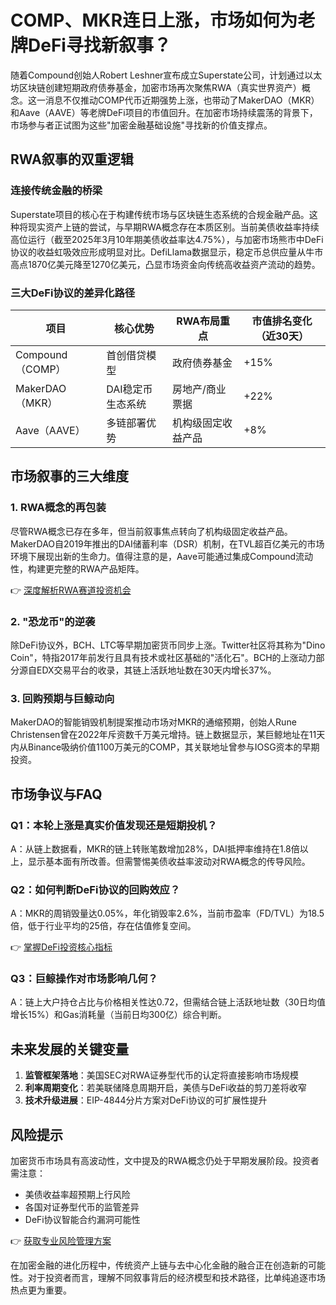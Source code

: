 # COMP、MKR连日上涨，市场如何为老牌DeFi寻找新叙事？

随着Compound创始人Robert Leshner宣布成立Superstate公司，计划通过以太坊区块链创建短期政府债券基金，加密市场再次聚焦RWA（真实世界资产）概念。这一消息不仅推动COMP代币近期强势上涨，也带动了MakerDAO（MKR）和Aave（AAVE）等老牌DeFi项目的市值回升。在加密市场持续震荡的背景下，市场参与者正试图为这些"加密金融基础设施"寻找新的价值支撑点。

## RWA叙事的双重逻辑
### 连接传统金融的桥梁
Superstate项目的核心在于构建传统市场与区块链生态系统的合规金融产品。这种将现实资产上链的尝试，与早期RWA概念存在本质区别。当前美债收益率持续高位运行（截至2025年3月10年期美债收益率达4.75%），与加密市场熊市中DeFi协议的收益虹吸效应形成明显对比。DefiLlama数据显示，稳定币总供应量从牛市高点1870亿美元降至1270亿美元，凸显市场资金向传统高收益资产流动的趋势。

### 三大DeFi协议的差异化路径
| 项目   | 核心优势                | RWA布局重点           | 市值排名变化（近30天） |
|--------|-------------------------|-----------------------|-----------------------|
| Compound（COMP） | 首创借贷模型            | 政府债券基金          | +15%                  |
| MakerDAO（MKR） | DAI稳定币生态系统       | 房地产/商业票据       | +22%                  |
| Aave（AAVE）    | 多链部署优势            | 机构级固定收益产品    | +8%                   |

## 市场叙事的三大维度
### 1. RWA概念的再包装
尽管RWA概念已存在多年，但当前叙事焦点转向了机构级固定收益产品。MakerDAO自2019年推出的DAI储蓄利率（DSR）机制，在TVL超百亿美元的市场环境下展现出新的生命力。值得注意的是，Aave可能通过集成Compound流动性，构建更完整的RWA产品矩阵。

👉 [深度解析RWA赛道投资机会](https://bit.ly/okx_welcome)

### 2. "恐龙币"的逆袭
除DeFi协议外，BCH、LTC等早期加密货币同步上涨。Twitter社区将其称为"Dino Coin"，特指2017年前发行且具有技术或社区基础的"活化石"。BCH的上涨动力部分源自EDX交易平台的收录，其链上活跃地址数在30天内增长37%。

### 3. 回购预期与巨鲸动向
MakerDAO的智能销毁机制提案推动市场对MKR的通缩预期，创始人Rune Christensen曾在2022年斥资数千万美元增持。链上数据显示，某巨鲸地址在11天内从Binance吸纳价值1100万美元的COMP，其关联地址曾参与IOSG资本的早期投资。

## 市场争议与FAQ
### Q1：本轮上涨是真实价值发现还是短期投机？
A：从链上数据看，MKR的链上转账笔数增加28%，DAI抵押率维持在1.8倍以上，显示基本面有所改善。但需警惕美债收益率波动对RWA概念的传导风险。

### Q2：如何判断DeFi协议的回购效应？
A：MKR的周销毁量达0.05%，年化销毁率2.6%，当前市盈率（FD/TVL）为18.5倍，低于行业平均的25倍，存在估值修复空间。

👉 [掌握DeFi投资核心指标](https://bit.ly/okx_welcome)

### Q3：巨鲸操作对市场影响几何？
A：链上大户持仓占比与价格相关性达0.72，但需结合链上活跃地址数（30日均值增长15%）和Gas消耗量（当前日均300亿）综合判断。

## 未来发展的关键变量
1. **监管框架落地**：美国SEC对RWA证券型代币的认定将直接影响市场规模
2. **利率周期变化**：若美联储降息周期开启，美债与DeFi收益的剪刀差将收窄
3. **技术升级进展**：EIP-4844分片方案对DeFi协议的可扩展性提升

## 风险提示
加密货币市场具有高波动性，文中提及的RWA概念仍处于早期发展阶段。投资者需注意：
- 美债收益率超预期上行风险
- 各国对证券型代币的监管差异
- DeFi协议智能合约漏洞可能性

👉 [获取专业风险管理方案](https://bit.ly/okx_welcome)

在加密金融的进化历程中，传统资产上链与去中心化金融的融合正在创造新的可能性。对于投资者而言，理解不同叙事背后的经济模型和技术路径，比单纯追逐市场热点更为重要。